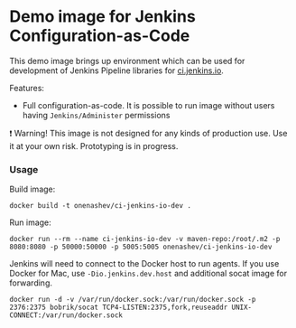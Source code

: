Demo image for Jenkins Configuration-as-Code
===

This demo image brings up environment which can be used for development of Jenkins Pipeline libraries for [ci.jenkins.io](https://ci.jenkins.io).

Features:
* Full configuration-as-code. It is possible to run image without users having `Jenkins/Administer` permissions

:exclamation: Warning! This image is not designed for any kinds of production use.
Use it at your own risk.
Prototyping is in progress.

### Usage

Build image:

```
docker build -t onenashev/ci-jenkins-io-dev .
```

Run image:

```
docker run --rm --name ci-jenkins-io-dev -v maven-repo:/root/.m2 -p 8080:8080 -p 50000:50000 -p 5005:5005 onenashev/ci-jenkins-io-dev 
```

Jenkins will need to connect to the Docker host to run agents.
If you use Docker for Mac, use `-Dio.jenkins.dev.host` and additional socat image for forwarding.

```
docker run -d -v /var/run/docker.sock:/var/run/docker.sock -p 2376:2375 bobrik/socat TCP4-LISTEN:2375,fork,reuseaddr UNIX-CONNECT:/var/run/docker.sock
```
